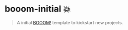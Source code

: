 # booom-initial :boom:

> A initial [BOOOM!](https://github.com/andreruffert/booom) template to kickstart new projects.
